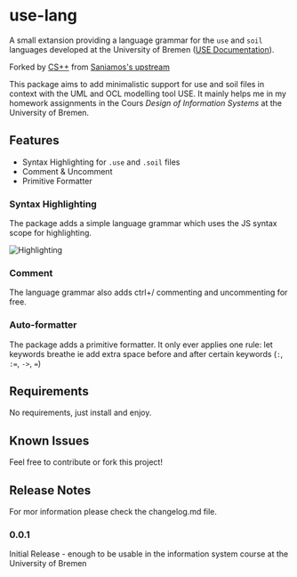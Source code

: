 # use-lang

A small extansion providing a language grammar for the `use` and `soil` languages developed at the University of Bremen ([USE Documentation](http://useocl.sourceforge.net/w/index.php/Main_Page)).

Forked by [CS++](https://cspp.ie) from [Saniamos's upstream](https://github.com/cs-soc-tudublin/use-language-files/)


This package aims to add minimalistic support for use and soil files in context with the UML and OCL modelling tool USE. It mainly helps me in my homework assignments in the Cours *Design of Information Systems* at the University of Bremen.

## Features

- Syntax Highlighting for `.use` and `.soil` files
- Comment & Uncomment
- Primitive Formatter

### Syntax Highlighting
The package adds a simple language grammar which uses the JS syntax scope for highlighting.

![Highlighting](imgs/highlighting_example.png)

### Comment
The language grammar also adds ctrl+/ commenting and uncommenting for free.

### Auto-formatter
The package adds a primitive formatter.
It only ever applies one rule: let keywords breathe ie add extra space before and after certain keywords (`:`, `:=`, `->`, `=`)

## Requirements

No requirements, just install and enjoy.

## Known Issues

Feel free to contribute or fork this project!

## Release Notes

For mor information please check the changelog.md file.

### 0.0.1

Initial Release - enough to be usable in the information system course at the University of Bremen